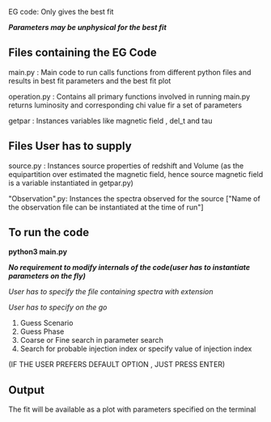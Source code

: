 EG code: Only gives the best fit

***Parameters may be unphysical for the best fit***

##  Files containing the EG Code ##
main.py : Main code to run calls functions from different python files and results in best fit parameters and the best fit plot

operation.py  : Contains all primary functions involved in running main.py returns luminosity and corresponding chi value fir a set of parameters

getpar        : Instances variables like magnetic field , del_t and tau

## Files User has to supply ##
source.py     : Instances source properties of redshift and Volume (as the equipartition over estimated the magnetic field, hence source magnetic field is a variable instantiated in getpar.py)


"Observation".py: Instances the spectra observed for the source ["Name of the observation file can be instantiated at the time of run"]

## To run the code ##

**python3 main.py**

**_No requirement to modify internals of the code(user has to instantiate parameters on the fly)_**

_User has to specify the file containing spectra with extension_

_User has to specify on the go_ 
1. Guess Scenario
2. Guess Phase
3. Coarse or Fine search in parameter search
4. Search for probable injection index or specify value of injection index


(IF THE USER PREFERS DEFAULT OPTION , JUST PRESS ENTER)

## Output ##

The fit will be available as a plot with parameters specified on the terminal


